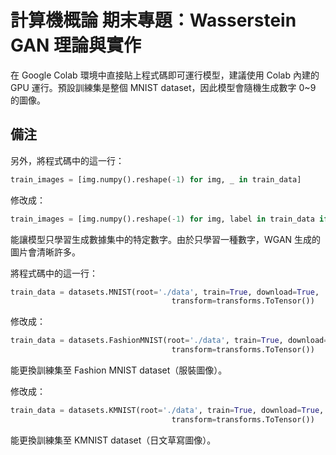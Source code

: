 # 計算機概論 期末專題：Wasserstein GAN 理論與實作
在 Google Colab 環境中直接貼上程式碼即可運行模型，建議使用 Colab 內建的 GPU 運行。預設訓練集是整個 MNIST dataset，因此模型會隨機生成數字 0~9 的圖像。  
  
## 備注
另外，將程式碼中的這一行：
```py
train_images = [img.numpy().reshape(-1) for img, _ in train_data]
```
修改成：
```py
train_images = [img.numpy().reshape(-1) for img, label in train_data if label == 8]
```
能讓模型只學習生成數據集中的特定數字。由於只學習一種數字，WGAN 生成的圖片會清晰許多。 
  
將程式碼中的這一行：
```py
train_data = datasets.MNIST(root='./data', train=True, download=True,
                                    transform=transforms.ToTensor())
```
修改成：
```py
train_data = datasets.FashionMNIST(root='./data', train=True, download=True,
                                    transform=transforms.ToTensor())
```
能更換訓練集至 Fashion MNIST dataset（服裝圖像）。  
  
修改成：
```py
train_data = datasets.KMNIST(root='./data', train=True, download=True,
                                    transform=transforms.ToTensor())
```
能更換訓練集至 KMNIST dataset（日文草寫圖像）。


